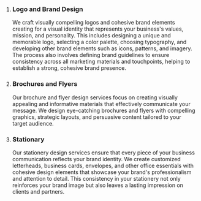 1. ### Logo and Brand Design

   We craft visually compelling logos and cohesive brand elements creating for a visual identity that represents your business's values, mission, and personality. This includes designing a unique and memorable logo, selecting a color palette, choosing typography, and developing other brand elements such as icons, patterns, and imagery. The process also involves defining brand guidelines to ensure consistency across all marketing materials and touchpoints, helping to establish a strong, cohesive brand presence.

2. ### Brochures and Flyers

   Our brochure and flyer design services focus on creating visually appealing and informative materials that effectively communicate your message. We design eye-catching brochures and flyers with compelling graphics, strategic layouts, and persuasive content tailored to your target audience.

3. ### Stationary
   Our stationery design services ensure that every piece of your business communication reflects your brand identity. We create customized letterheads, business cards, envelopes, and other office essentials with cohesive design elements that showcase your brand's professionalism and attention to detail. This consistency in your stationery not only reinforces your brand image but also leaves a lasting impression on clients and partners.

